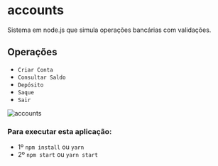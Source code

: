 # accounts
Sistema em node.js que simula operações bancárias com validações.<br/>
## Operações
  - `Criar Conta`<br/>
  - `Consultar Saldo`<br/>
  - `Depósito`<br/>
  - `Saque`<br/>
  - `Sair`

![accounts](https://user-images.githubusercontent.com/29557187/227815387-4c93eff1-00cf-4705-9807-bc85c533608c.png)


### Para executar esta aplicação:
- 1º `npm install` ou `yarn`
- 2º `npm start` ou `yarn start`
